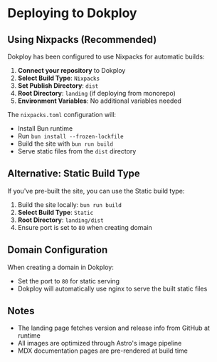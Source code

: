 # Deploying to Dokploy

## Using Nixpacks (Recommended)

Dokploy has been configured to use Nixpacks for automatic builds:

1. **Connect your repository** to Dokploy
2. **Select Build Type**: `Nixpacks`
3. **Set Publish Directory**: `dist`
4. **Root Directory**: `landing` (if deploying from monorepo)
5. **Environment Variables**: No additional variables needed

The `nixpacks.toml` configuration will:
- Install Bun runtime
- Run `bun install --frozen-lockfile`
- Build the site with `bun run build`
- Serve static files from the `dist` directory

## Alternative: Static Build Type

If you've pre-built the site, you can use the Static build type:

1. Build the site locally: `bun run build`
2. **Select Build Type**: `Static`
3. **Root Directory**: `landing/dist`
4. Ensure port is set to `80` when creating domain

## Domain Configuration

When creating a domain in Dokploy:
- Set the port to `80` for static serving
- Dokploy will automatically use nginx to serve the built static files

## Notes

- The landing page fetches version and release info from GitHub at runtime
- All images are optimized through Astro's image pipeline
- MDX documentation pages are pre-rendered at build time
